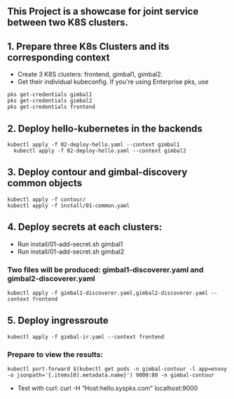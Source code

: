 ## This Project is a showcase for joint service between two K8S clusters.

## 1. Prepare three K8s Clusters and its corresponding context
* Create 3 K8S clusters: frontend, gimbal1, gimbal2. 
* Get their individual kubeconfig. If you're using Enterprise pks, use 
```
pks get-credentials gimbal1
pks get-credentials gimbal2
pks get-credentials frontend
```
## 2. Deploy hello-kubernetes in the backends
```
kubectl apply -f 02-deploy-hello.yaml --context gimbal1 
  kubectl apply -f 02-deploy-hello.yaml --context gimbal2
```
## 3. Deploy contour and gimbal-discovery common objects
```
kubectl apply -f contour/
kubectl apply -f install/01-common.yaml
```

## 4. Deploy secrets at each clusters:
* Run install/01-add-secret.sh gimbal1
* Run install/01-add-secret.sh gimbal2
### Two files will be produced: gimbal1-discoverer.yaml and gimbal2-discoverer.yaml
```
kubectl apply -f gimbal1-discoverer.yaml,gimbal2-discoverer.yaml --context frontend
```
## 5. Deploy ingressroute
```
kubectl apply -f gimbal-ir.yaml --context frontend
```
### Prepare to view the results: 
```
kubectl port-forward $(kubectl get pods -n gimbal-contour -l app=envoy -o jsonpath='{.items[0].metadata.name}') 9000:80 -n gimbal-contour
```
* Test with curl: curl -H “Host:hello.syspks.com” localhost:9000
